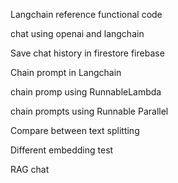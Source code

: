 Langchain reference functional code

chat using openai and langchain

Save chat history in firestore firebase

Chain prompt in Langchain

chain promp using RunnableLambda

chain prompts using Runnable Parallel

Compare between text splitting

Different embedding test

RAG chat